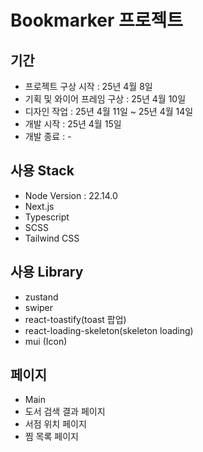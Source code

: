 # Bookmarker 프로젝트

## 기간

- 프로젝트 구상 시작 : 25년 4월 8일
- 기획 및 와이어 프레임 구상 : 25년 4월 10일
- 디자인 작업 : 25년 4월 11일 ~ 25년 4월 14일
- 개발 시작 : 25년 4월 15일
- 개발 종료 : -

## 사용 Stack

- Node Version : 22.14.0
- Next.js
- Typescript
- SCSS
- Tailwind CSS

## 사용 Library

- zustand
- swiper
- react-toastify(toast 팝업)
- react-loading-skeleton(skeleton loading)
- mui (Icon)

## 페이지

- Main
- 도서 검색 결과 페이지
- 서점 위치 페이지
- 찜 목록 페이지
